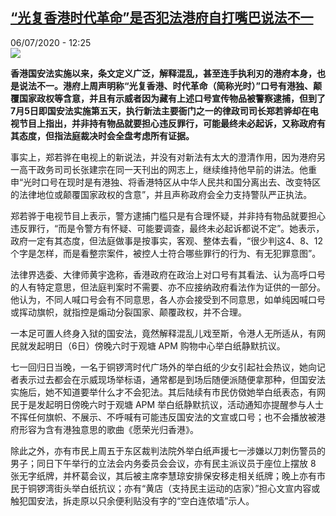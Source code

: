 <!--1594032926000-->
[“光复香港时代革命”是否犯法港府自打嘴巴说法不一](http://www.rfi.fr//cn/%E4%B8%AD%E5%9B%BD/20200706-%E5%85%89%E5%A4%8D%E9%A6%99%E6%B8%AF%E6%97%B6%E4%BB%A3%E9%9D%A9%E5%91%BD-%E6%98%AF%E5%90%A6%E7%8A%AF%E6%B3%95%E6%B8%AF%E5%BA%9C%E8%87%AA%E6%89%93%E5%98%B4%E5%B7%B4%E8%AF%B4%E6%B3%95%E4%B8%8D%E4%B8%80)
------

<div>06/07/2020 - 12:25</div><img src="https://s.rfi.fr/media/display/fe7ce312-bde9-11ea-baf2-005056bff430/w:310/p:16x9/B009IRqfbYkSvJM2IQXu0NIW_K2nuYusaUll22lJZds.jpg"><p><strong>香港国安法实施以来，条文定义广泛，解释混乱，甚至连手执利刃的港府本身，也是说法不一。港府上周声明称“光复香港、时代革命（简称光时）”口号有港独、颠覆国家政权等含意，并且有示威者因为藏有上述口号宣传物品被警察逮捕，但到了7月5日即国安法实施第五天，执行新法主要衙门之一的律政司司长郑若骅却在电视节目上指出，并非持有物品就要担心违反罪行，可能最终未必起诉，又称政府有其态度，但指法庭裁决时会全盘考虑所有证据。</strong></p><div class="t-content__body u-clearfix"><div class="m-interstitial"></div><p>事实上，郑若骅在电视上的新说法，并没有对新法有太大的澄清作用，因为港府另一高干政务司司长张建宗在同一天刊出的网志上，继续维持他早前的讲法。他重申“光时口号在现时是有港独、将香港特区从中华人民共和国分离出去、改变特区的法律地位或颠覆国家政权的含意”，并且声称政府会全力支持警队严正执法。</p><p>郑若骅于电视节目上表示，警方逮捕门槛只是有合理怀疑，并非持有物品就要担心违反罪行，“而是令警方有怀疑、可能要调查，最终未必起诉都说不定”。她表示，政府一定有其态度，但法庭做事是按事实，客观、整体去看，“很少判这4、8、12个字是怎样，而是看整宗案件，被控人士符合哪些罪行的行为、有无犯罪意图”。</p><p>法律界选委、大律师黄宇逸称，香港政府在政治上对口号有其看法、认为高呼口号的人有特定意思，但法庭判案时不需要、亦不应接纳政府看法作为证供的一部分。他认为，不同人喊口号会有不同意思，各人亦会接受到不同意思，如单纯因喊口号或挥动旗帜，就指控是煽动分裂国家、颠覆政权，并不合理。</p><p>一本足可置人终身入狱的国安法，竟然解释混乱儿戏至斯，令港人无所适从，有网民就发起明日（6日）傍晚六时于观塘 APM 购物中心举白纸静默抗议。</p><p>七一回归日当晚，一名于铜锣湾时代广场外的举白纸的少女引起社会热议，她向记者表示过去都会在示威现场举标语，通常都是到场后随便派随便拿那种，但国安法实施后，她不知道要举什么才不会犯法。其后陆续有市民仿傚她举白纸表态，有网民于是发起明日傍晚六时于观塘 APM 举白纸静默抗议，活动通知亦提醒参与人士不挥任何旗帜、不展示、不呼喊有可能违反国安法的文宣或口号；也不会播放被港府形容为含有港独意思的歌曲《愿荣光归香港》。</p><p>除此之外，亦有市民上周五于东区裁判法院外举白纸声援七一涉嫌以刀刺伤警员的男子；同日下午举行的立法会内务委员会会议，亦有民主派议员于座位上摆放 8 张无字纸牌，并杯葛会议，其后被主席李慧琼安排保安移走相关纸牌；晚上亦有市民于铜锣湾街头举白纸抗议；亦有“黄店（支持民主运动的店家）”担心文宣内容或触犯国安法，拆走原以只余便利贴没有字的“空白连侬墙”示人。</p><div class="o-self-promo o-self-promo--nl o-self-promo--hidden" data-selfpromo-newsletter></div><div class="o-self-promo o-self-promo--app o-self-promo--hidden" data-selfpromo-app></div></div>
